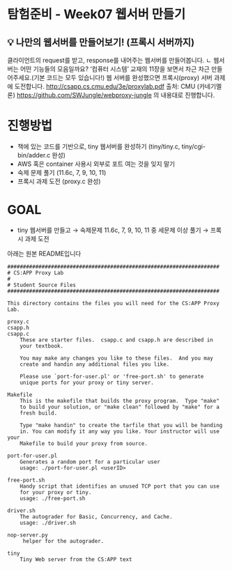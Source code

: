 # 탐험준비 - Week07 웹서버 만들기
## 💡 나만의 웹서버를 만들어보기! (프록시 서버까지)

클라이언트의 request를 받고, response를 내어주는 웹서버를 만들어봅니다. ㄴ 웹서버는 어떤 기능들의 모음일까요?
‘컴퓨터 시스템’ 교재의 11장을 보면서 차근 차근 만들어주세요.(기본 코드는 모두 있습니다!)
웹 서버를 완성했으면 프록시(proxy) 서버 과제에 도전합니다.
http://csapp.cs.cmu.edu/3e/proxylab.pdf
출처: CMU (카네기멜론)
https://github.com/SWJungle/webproxy-jungle 의 내용대로 진행합니다.
# 진행방법
- 책에 있는 코드를 기반으로, tiny 웹서버를 완성하기 (tiny/tiny.c, tiny/cgi-bin/adder.c 완성)
- AWS 혹은 container 사용시 외부로 포트 여는 것을 잊지 말기
- 숙제 문제 풀기 (11.6c, 7, 9, 10, 11)
- 프록시 과제 도전 (proxy.c 완성)
# GOAL
- tiny 웹서버를 만들고 → 숙제문제 11.6c, 7, 9, 10, 11 중 세문제 이상 풀기 → 프록시 과제 도전


아래는 원본 README입니다
~~~
####################################################################
# CS:APP Proxy Lab
#
# Student Source Files
####################################################################

This directory contains the files you will need for the CS:APP Proxy
Lab.

proxy.c
csapp.h
csapp.c
    These are starter files.  csapp.c and csapp.h are described in
    your textbook. 

    You may make any changes you like to these files.  And you may
    create and handin any additional files you like.

    Please use `port-for-user.pl' or 'free-port.sh' to generate
    unique ports for your proxy or tiny server. 

Makefile
    This is the makefile that builds the proxy program.  Type "make"
    to build your solution, or "make clean" followed by "make" for a
    fresh build. 

    Type "make handin" to create the tarfile that you will be handing
    in. You can modify it any way you like. Your instructor will use your
    Makefile to build your proxy from source.

port-for-user.pl
    Generates a random port for a particular user
    usage: ./port-for-user.pl <userID>

free-port.sh
    Handy script that identifies an unused TCP port that you can use
    for your proxy or tiny. 
    usage: ./free-port.sh

driver.sh
    The autograder for Basic, Concurrency, and Cache.        
    usage: ./driver.sh

nop-server.py
     helper for the autograder.         

tiny
    Tiny Web server from the CS:APP text
~~~
